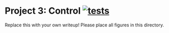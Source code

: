 # Project 3: Control [![tests](../../../badges/submit-proj3/pipeline.svg)](../../../pipelines/submit-proj3/latest)

Replace this with your own writeup! Please place all figures in this directory.

